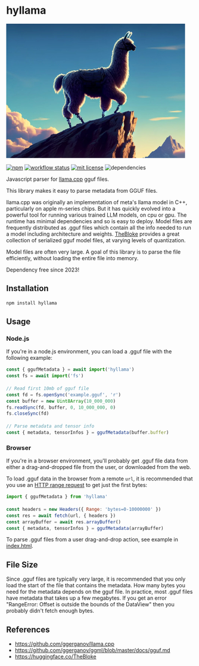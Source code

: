 # hyllama

![hyllama](hyllama.jpg)

[![npm](https://img.shields.io/npm/v/hyllama)](https://www.npmjs.com/package/hyllama)
[![workflow status](https://github.com/hyparam/hyllama/actions/workflows/ci.yml/badge.svg)](https://github.com/hyparam/hyllama/actions)
[![mit license](https://img.shields.io/badge/License-MIT-blue.svg)](https://opensource.org/licenses/MIT)
![dependencies](https://img.shields.io/badge/Dependencies-0-blueviolet)

Javascript parser for [llama.cpp](https://github.com/ggerganov/llama.cpp) gguf files.

This library makes it easy to parse metadata from GGUF files.

llama.cpp was originally an implementation of meta's llama model in C++, particularly on apple m-series chips.
But it has quickly evolved into a powerful tool for running various trained LLM models, on cpu or gpu.
The runtime has minimal dependencies and so is easy to deploy.
Model files are frequently distributed as .gguf files which contain all the info needed to run a model including architecture and weights.
[TheBloke](https://huggingface.co/TheBloke) provides a great collection of serialized gguf model files, at varying levels of quantization.

Model files are often very large.
A goal of this library is to parse the file efficiently, without loading the entire file into memory.

Dependency free since 2023!

## Installation

```bash
npm install hyllama
```

## Usage

### Node.js

If you're in a node.js environment, you can load a .gguf file with the following example:

```js
const { ggufMetadata } = await import('hyllama')
const fs = await import('fs')

// Read first 10mb of gguf file
const fd = fs.openSync('example.gguf', 'r')
const buffer = new Uint8Array(10_000_000)
fs.readSync(fd, buffer, 0, 10_000_000, 0)
fs.closeSync(fd)

// Parse metadata and tensor info
const { metadata, tensorInfos } = ggufMetadata(buffer.buffer)
```

### Browser

If you're in a browser environment, you'll probably get .gguf file data from either a drag-and-dropped file from the user, or downloaded from the web.

To load .gguf data in the browser from a remote `url`, it is recommended that you use an [HTTP range request](https://developer.mozilla.org/en-US/docs/Web/HTTP/Range_requests) to get just the first bytes:

```js
import { ggufMetadata } from 'hyllama'

const headers = new Headers({ Range: 'bytes=0-10000000' })
const res = await fetch(url, { headers })
const arrayBuffer = await res.arrayBuffer()
const { metadata, tensorInfos } = ggufMetadata(arrayBuffer)
```

To parse .gguf files from a user drag-and-drop action, see example in [index.html](index.html).

## File Size

Since .gguf files are typically very large, it is recommended that you only load the start of the file that contains the metadata.
How many bytes you need for the metadata depends on the gguf file.
In practice, most .gguf files have metadata that takes up a few megabytes.
If you get an error "RangeError: Offset is outside the bounds of the DataView" then you probably didn't fetch enough bytes.

## References

 - https://github.com/ggerganov/llama.cpp
 - https://github.com/ggerganov/ggml/blob/master/docs/gguf.md
 - https://huggingface.co/TheBloke
